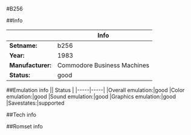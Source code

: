 #B256

##Info

||Info|
|-----|-----|
|**Setname:**|b256
|**Year:**|1983
|**Manufacturer:**|Commodore Business Machines
|**Status:**|good

##Emulation info
|| Status |
|-----|-----|
|Overall emulation:|good
|Color emulation:|good
|Sound emulation:|good
|Graphics emulation:|good
|Savestates:|supported

##Tech info

##Romset info

<!--- START OF EDITED COMMENT DO NOT TOUCH TEXT ABOVE-->
